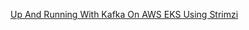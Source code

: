 [Up And Running With Kafka On AWS EKS Using Strimzi](https://dev.to/bensooraj/up-and-running-with-kafka-on-aws-eks-using-strimzi-25ga)